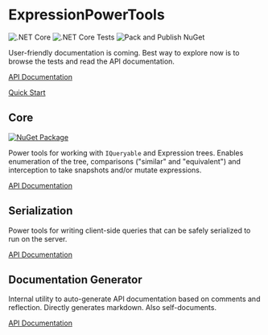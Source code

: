 # ExpressionPowerTools

![.NET Core](https://github.com/JeremyLikness/ExpressionPowerTools/workflows/.NET%20Core/badge.svg)
![.NET Core Tests](https://github.com/JeremyLikness/ExpressionPowerTools/workflows/.NET%20Core%20Tests/badge.svg)
![Pack and Publish NuGet](https://github.com/JeremyLikness/ExpressionPowerTools/workflows/Pack%20and%20Publish%20NuGet/badge.svg)

User-friendly documentation is coming. Best way to explore now is to browse the tests and read the API documentation.

[API Documentation](docs/index.md)

[Quick Start](docs/quickstart.md)

## Core

[![NuGet Package](https://badgen.net/nuget/v/ExpressionPowerTools.Core)](https://www.nuget.org/packages/ExpressionPowerTools.Core/)

Power tools for working with `IQueryable` and Expression trees. Enables enumeration of the tree, comparisons ("similar" and "equivalent") and interception to take snapshots and/or mutate expressions.  

[API Documentation](docs/api/ExpressionPowerTools.Core.a.md)

## Serialization

Power tools for writing client-side queries that can be safely serialized to run on the server.

[API Documentation](docs/api/ExpressionPowerTools.Serialization.a.md)

## Documentation Generator

Internal utility to auto-generate API documentation based on comments and reflection. Directly generates markdown. Also self-documents.

[API Documentation](docs/api/ExpressionPowerTools.Utilities.DocumentGenerator.a.md)
